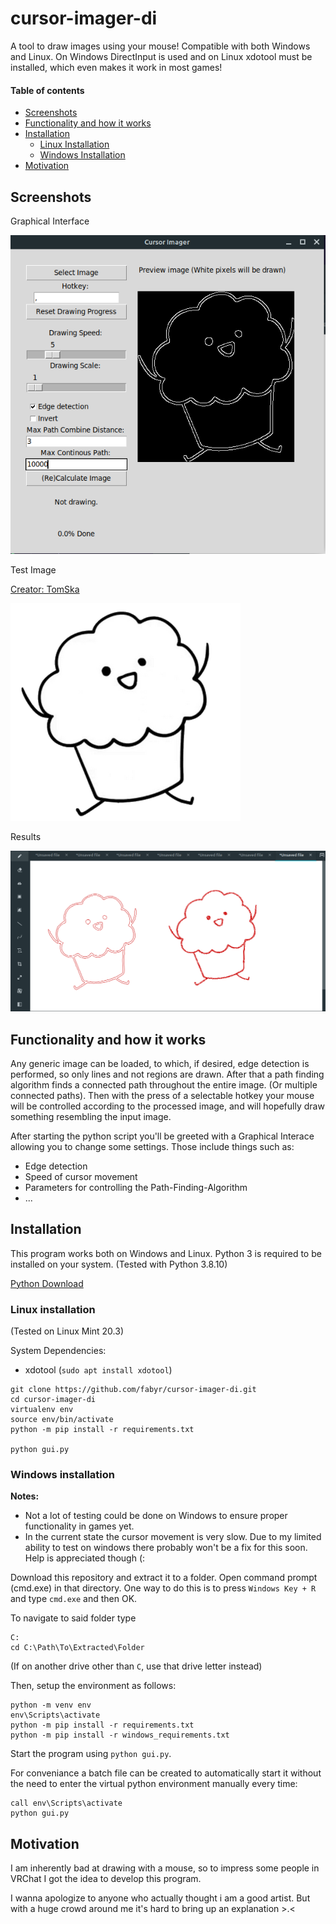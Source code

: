 # cursor-imager-di

A tool to draw images using your mouse!
Compatible with both Windows and Linux.
On Windows DirectInput is used and on Linux xdotool must be installed,
which even makes it work in most games!

#### Table of contents
- [Screenshots](#screenshots)
- [Functionality and how it works](#functionality-and-how-it-works)
- [Installation](#installation)
    * [Linux Installation](#linux-installation)
    * [Windows Installation](#windows-installation)
- [Motivation](#motivation)

## Screenshots
Graphical Interface

![Interface](/images/gui1.png)

Test Image

[Creator: TomSka](https://www.youtube.com/Tom)

![Test Image](/images/muffin.png)

Results

![Results](/images/result1.png)

## Functionality and how it works
Any generic image can be loaded, to which, if desired, edge detection is performed, so only lines and not regions are drawn.
After that a path finding algorithm finds a connected path throughout the entire image.
(Or multiple connected paths).
Then with the press of a selectable hotkey your mouse will be controlled according to the processed image, and will hopefully draw something resembling the input image.

After starting the python script you'll be greeted with a Graphical Interace
allowing you to change some settings.
Those include things such as:
- Edge detection
- Speed of cursor movement
- Parameters for controlling the Path-Finding-Algorithm
- ...

## Installation
This program works both on Windows and Linux.
Python 3 is required to be installed on your system. (Tested with Python 3.8.10)

[Python Download](https://www.python.org/downloads/)

### Linux installation
(Tested on Linux Mint 20.3)

System Dependencies:
- xdotool (`sudo apt install xdotool`)

```
git clone https://github.com/fabyr/cursor-imager-di.git
cd cursor-imager-di
virtualenv env
source env/bin/activate
python -m pip install -r requirements.txt

python gui.py
```

### Windows installation
**Notes:** 
- Not a lot of testing could be done on Windows to ensure proper functionality in games yet.
- In the current state the cursor movement is very slow. Due to my limited ability to test on windows there probably won't be a fix for this soon. Help is appreciated though (:

Download this repository and extract it to a folder.
Open command prompt (cmd.exe) in that directory.
One way to do this is to press `Windows Key + R` and type `cmd.exe` and then OK.

To navigate to said folder type
```
C:
cd C:\Path\To\Extracted\Folder
```
(If on another drive other than `C`, use that drive letter instead)

Then, setup the environment as follows:
```
python -m venv env
env\Scripts\activate
python -m pip install -r requirements.txt
python -m pip install -r windows_requirements.txt
```
Start the program using `python gui.py`.

For conveniance a batch file can be created to automatically start it without the
need to enter the virtual python environment manually every time:
```
call env\Scripts\activate
python gui.py
```

## Motivation
I am inherently bad at drawing with a mouse, so to impress some people
in VRChat I got the idea to develop this program.

I wanna apologize to anyone who actually thought i am a good artist.
But with a huge crowd around me it's hard to bring up an explanation >.<
